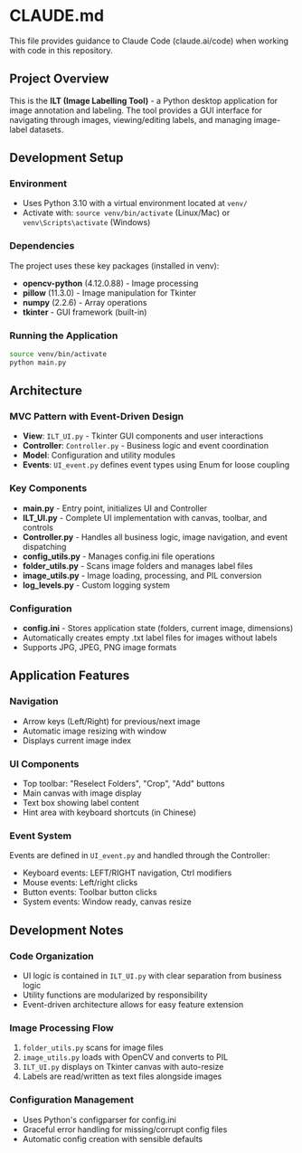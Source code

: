 # CLAUDE.md

This file provides guidance to Claude Code (claude.ai/code) when working with code in this repository.

## Project Overview

This is the **ILT (Image Labelling Tool)** - a Python desktop application for image annotation and labeling. The tool provides a GUI interface for navigating through images, viewing/editing labels, and managing image-label datasets.

## Development Setup

### Environment
- Uses Python 3.10 with a virtual environment located at `venv/`
- Activate with: `source venv/bin/activate` (Linux/Mac) or `venv\Scripts\activate` (Windows)

### Dependencies
The project uses these key packages (installed in venv):
- **opencv-python** (4.12.0.88) - Image processing
- **pillow** (11.3.0) - Image manipulation for Tkinter
- **numpy** (2.2.6) - Array operations
- **tkinter** - GUI framework (built-in)

### Running the Application
```bash
source venv/bin/activate
python main.py
```

## Architecture

### MVC Pattern with Event-Driven Design
- **View**: `ILT_UI.py` - Tkinter GUI components and user interactions
- **Controller**: `Controller.py` - Business logic and event coordination
- **Model**: Configuration and utility modules
- **Events**: `UI_event.py` defines event types using Enum for loose coupling

### Key Components
- **main.py** - Entry point, initializes UI and Controller
- **ILT_UI.py** - Complete UI implementation with canvas, toolbar, and controls
- **Controller.py** - Handles all business logic, image navigation, and event dispatching
- **config_utils.py** - Manages config.ini file operations
- **folder_utils.py** - Scans image folders and manages label files
- **image_utils.py** - Image loading, processing, and PIL conversion
- **log_levels.py** - Custom logging system

### Configuration
- **config.ini** - Stores application state (folders, current image, dimensions)
- Automatically creates empty .txt label files for images without labels
- Supports JPG, JPEG, PNG image formats

## Application Features

### Navigation
- Arrow keys (Left/Right) for previous/next image
- Automatic image resizing with window
- Displays current image index

### UI Components
- Top toolbar: "Reselect Folders", "Crop", "Add" buttons
- Main canvas with image display
- Text box showing label content
- Hint area with keyboard shortcuts (in Chinese)

### Event System
Events are defined in `UI_event.py` and handled through the Controller:
- Keyboard events: LEFT/RIGHT navigation, Ctrl modifiers
- Mouse events: Left/right clicks
- Button events: Toolbar button clicks
- System events: Window ready, canvas resize

## Development Notes

### Code Organization
- UI logic is contained in `ILT_UI.py` with clear separation from business logic
- Utility functions are modularized by responsibility
- Event-driven architecture allows for easy feature extension

### Image Processing Flow
1. `folder_utils.py` scans for image files
2. `image_utils.py` loads with OpenCV and converts to PIL
3. `ILT_UI.py` displays on Tkinter canvas with auto-resize
4. Labels are read/written as text files alongside images

### Configuration Management
- Uses Python's configparser for config.ini
- Graceful error handling for missing/corrupt config files
- Automatic config creation with sensible defaults